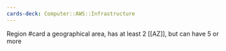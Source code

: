 ```yaml
---
cards-deck: Computer::AWS::Infrastructure
---
```


Region #card
a geographical area, has at least 2 [[AZ]], but can have 5 or more